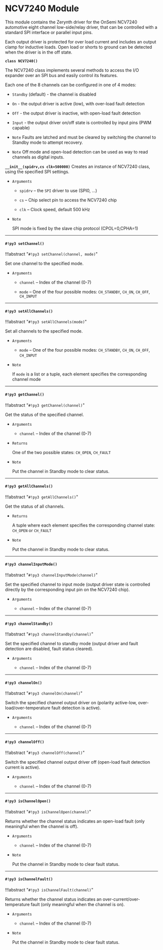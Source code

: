 # NCV7240 Module

This module contains the Zerynth driver for the OnSemi NCV7240 automotive eight channel low-side/relay driver, that can be controlled with a standard SPI interface or parallel input pins.

Each output driver is protected for over load current and includes an output clamp for inductive loads. Open load or shorts to ground can be detected when the driver is in the off state.


**`class NCV7240()`**

The NCV7240 class implements several methods to access the I/O expander over an SPI bus and easily control its features.

Each one of the 8 channels can be configured in one of 4 modes:

* ```Standby``` (default) - the channel is disabled
* ```On``` - the output driver is active (low), with over-load fault detection
* ```Off``` - the output driver is inactive, with open-load fault detection
* ```Input``` - the output driver on/off state is controlled by input pins (PWM capable)

* ```Note``` Faults are latched and must be cleared by switching the channel to Standby mode to attempt recovery.

* ```Note``` Off mode and open-load detection can be used as way to read channels as digital inputs.



**`__init__(spidrv,cs clk=500000)`**
Creates an instance of NCV7240 class, using the specified SPI settings.


* ```Arguments```

    
    * ```spidrv``` – the ```SPI``` driver to use (SPI0, …)


    * ```cs``` – Chip select pin to access the NCV7240 chip


    * ```clk``` – Clock speed, default 500 kHz



* ```Note```

    SPI mode is fixed by the slave chip protocol (CPOL=0,CPHA=1)



---
#### `#!py3 setChannel()`

!!!abstract "`#!py3 setChannel(channel, mode)`"

Set one channel to the specified mode.


* ```Arguments```

    
    * ```channel``` – Index of the channel (0-7)


    * ```mode``` – One of the four possible modes: `CH_STANDBY`, `CH_ON`, `CH_OFF`, `CH_INPUT`



---
#### `#!py3 setAllChannels()`

!!!abstract "`#!py3 setAllChannels(mode)`"

Set all channels to the specified mode.


* ```Arguments```

    
    * ```mode``` – One of the four possible modes: `CH_STANDBY`, `CH_ON`, `CH_OFF`, `CH_INPUT`



* ```Note```

    If ```mode``` is a list or a tuple, each element specifies the corresponding channel mode



---
#### `#!py3 getChannel()`

!!!abstract "`#!py3 getChannel(channel)`"

Get the status of the specified channel.


* ```Arguments```

    
    * ```channel``` – Index of the channel (0-7)



* ```Returns```

    One of the two possible states: `CH_OPEN`, `CH_FAULT`



* ```Note```

    Put the channel in Standby mode to clear status.



---
#### `#!py3 getAllChannels()`

!!!abstract "`#!py3 getAllChannels()`"

Get the status of all channels.


* ```Returns```

    A tuple where each element specifies the corresponding channel state: `CH_OPEN` or `CH_FAULT`



* ```Note```

    Put the channel in Standby mode to clear status.



---
#### `#!py3 channelInputMode()`

!!!abstract "`#!py3 channelInputMode(channel)`"

Set the specified channel to input mode (output driver state is controlled directly by the corresponding input pin on the NCV7240 chip).


* ```Arguments```

    
    * ```channel``` – Index of the channel (0-7)



---
#### `#!py3 channelStandby()`

!!!abstract "`#!py3 channelStandby(channel)`"

Set the specified channel to standby mode (output driver and fault detection are disabled, fault status cleared).


* ```Arguments```

    
    * ```channel``` – Index of the channel (0-7)



---
#### `#!py3 channelOn()`

!!!abstract "`#!py3 channelOn(channel)`"

Switch the specified channel output driver on (polarity active-low, over-load/over-temperature fault detection is active).


* ```Arguments```

    
    * ```channel``` – Index of the channel (0-7)



---
#### `#!py3 channelOff()`

!!!abstract "`#!py3 channelOff(channel)`"

Switch the specified channel output driver off (open-load fault detection current is active).


* ```Arguments```

    
    * ```channel``` – Index of the channel (0-7)



---
#### `#!py3 isChannelOpen()`

!!!abstract "`#!py3 isChannelOpen(channel)`"

Returns whether the channel status indicates an open-load fault (only meaningful when the channel is off).


* ```Arguments```

    
    * ```channel``` – Index of the channel (0-7)



* ```Note```

    Put the channel in Standby mode to clear fault status.



---
#### `#!py3 isChannelFault()`

!!!abstract "`#!py3 isChannelFault(channel)`"

Returns whether the channel status indicates an over-current/over-temperature fault (only meaningful when the channel is on).


* ```Arguments```

    
    * ```channel``` – Index of the channel (0-7)



* ```Note```

    Put the channel in Standby mode to clear fault status.
<!--stackedit_data:
eyJoaXN0b3J5IjpbLTY2MTg1ODQ0MF19
-->